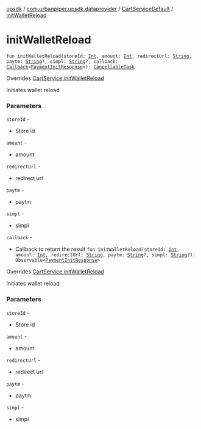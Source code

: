 [upsdk](../../index.md) / [com.urbanpiper.upsdk.dataprovider](../index.md) / [CartServiceDefault](index.md) / [initWalletReload](./init-wallet-reload.md)

# initWalletReload

`fun initWalletReload(storeId: `[`Int`](https://kotlinlang.org/api/latest/jvm/stdlib/kotlin/-int/index.html)`, amount: `[`Int`](https://kotlinlang.org/api/latest/jvm/stdlib/kotlin/-int/index.html)`, redirectUrl: `[`String`](https://kotlinlang.org/api/latest/jvm/stdlib/kotlin/-string/index.html)`, paytm: `[`String`](https://kotlinlang.org/api/latest/jvm/stdlib/kotlin/-string/index.html)`?, simpl: `[`String`](https://kotlinlang.org/api/latest/jvm/stdlib/kotlin/-string/index.html)`?, callback: `[`Callback`](../-callback/index.md)`<`[`PaymentInitResponse`](../../com.urbanpiper.upsdk.model.networkresponse/-payment-init-response/index.md)`>): `[`CancellableTask`](../-cancellable-task/index.md)

Overrides [CartService.initWalletReload](../-cart-service/init-wallet-reload.md)

Initiates wallet reload

### Parameters

`storeId` -
* Store id

`amount` -
* amount

`redirectUrl` -
* redirect url

`paytm` -
* paytm

`simpl` -
* simpl

`callback` -
* Callback to return the result
`fun initWalletReload(storeId: `[`Int`](https://kotlinlang.org/api/latest/jvm/stdlib/kotlin/-int/index.html)`, amount: `[`Int`](https://kotlinlang.org/api/latest/jvm/stdlib/kotlin/-int/index.html)`, redirectUrl: `[`String`](https://kotlinlang.org/api/latest/jvm/stdlib/kotlin/-string/index.html)`, paytm: `[`String`](https://kotlinlang.org/api/latest/jvm/stdlib/kotlin/-string/index.html)`?, simpl: `[`String`](https://kotlinlang.org/api/latest/jvm/stdlib/kotlin/-string/index.html)`?): Observable<`[`PaymentInitResponse`](../../com.urbanpiper.upsdk.model.networkresponse/-payment-init-response/index.md)`>`

Overrides [CartService.initWalletReload](../-cart-service/init-wallet-reload.md)

Initiates wallet reload

### Parameters

`storeId` -
* Store id

`amount` -
* amount

`redirectUrl` -
* redirect url

`paytm` -
* paytm

`simpl` -
* simpl
